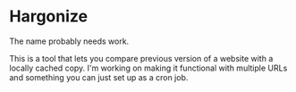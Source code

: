 # Hargonize

The name probably needs work.

This is a tool that lets you compare previous version of a website with a locally cached copy. I'm working on making it functional with multiple URLs and something you can just set up as a cron job.


